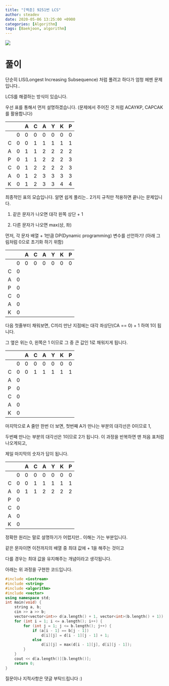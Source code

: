```yaml
---
title: "[백준] 9251번 LCS"
author: steadev
date: 2020-05-06 13:25:00 +0900
categories: [Algorithm]
tags: [Baekjoon, algorithm]
---
```



<img src="https://steadev.github.io/assets/images/bj/bj-9251-1.png" />

# 풀이

단순히 LIS(Longest Increasing Subsequence) 처럼 풀려고 하다가 엄청 헤멘 문제 입니다..

LCS를 해결하는 방식이 있습니다. 

우선 표를 통해서 먼저 설명하겠습니다. (문제에서 주어진 것 처럼 ACAYKP, CAPCAK를 활용합니다)

|   |   | A | C | A | Y | K | P |
| --- | --- | --- | --- | --- | --- | --- | --- |
|   | 0 | 0 | 0 | 0 | 0 | 0 | 0 |
| C | 0 | 0 | 1 | 1 | 1 | 1 | 1 |
| A | 0 | 1 | 1 | 2 | 2 | 2 | 2 |
| P | 0 | 1 | 1 | 2 | 2 | 2 | 3 |
| C | 0 | 1 | 2 | 2 | 2 | 2 | 3 |
| A | 0 | 1 | 2 | 3 | 3 | 3 | 3 |
| K | 0 | 1 | 2 | 3 | 3 | 4 | 4 |

최종적인 표의 모습입니다. 알면 쉽게 풀리는.. 2가지 규칙만 적용하면 끝나는 문제입니다.

1) 같은 문자가 나오면 대각 왼쪽 상단 + 1

2) 다른 문자가 나오면 max(상, 좌)

먼저, 각 문자 배열 + 1만큼 DP(Dynamic programming) 변수를 선언하기! (아래 그림처럼 0으로 초기화 하기 위함) 

|   |   | A | C | A | Y | K | P |
| --- | --- | --- | --- | --- | --- | --- | --- |
|   | 0 | 0 | 0 | 0 | 0 | 0 | 0 |
| C | 0 |   |   |   |   |   |   |
| A | 0 |   |   |   |   |   |   |
| P | 0 |   |   |   |   |   |   |
| C | 0 |   |   |   |   |   |   |
| A | 0 |   |   |   |   |   |   |
| K | 0 |   |   |   |   |   |   |

다음 첫줄부터 채워보면, C끼리 만난 지점에는 대각 좌상단(CA == 0) + 1 하여 1이 됩니다. 

그 옆은 위는 0, 왼쪽은 1 이므로 그 중 큰 값인 1로 채워지게 됩니다.

|   |   | A | C | A | Y | K | P |
| --- | --- | --- | --- | --- | --- | --- | --- |
|   | 0 | 0 | 0 | 0 | 0 | 0 | 0 |
| C | 0 | 0 | 1 | 1 | 1 | 1 | 1 |
| A | 0 |   |   |   |   |   |   |
| P | 0 |   |   |   |   |   |   |
| C | 0 |   |   |   |   |   |   |
| A | 0 |   |   |   |   |   |   |
| K | 0 |   |   |   |   |   |   |

마지막으로 A 줄만 한번 더 보면, 첫번째 A가 만나는 부분의 대각선은 0이므로 1,

두번째 만나는 부분의 대각선은 1이므로 2가 됩니다. 이 과정을 반복하면 맨 처음 표처럼 나오게되고,

제일 마지막의 숫자가 답이 됩니다.

|   |   | A | C | A | Y | K | P |
| --- | --- | --- | --- | --- | --- | --- | --- |
|   | 0 | 0 | 0 | 0 | 0 | 0 | 0 |
| C | 0 | 0 | 1 | 1 | 1 | 1 | 1 |
| A | 0 | 1 | 1 | 2 | 2 | 2 | 2 |
| P | 0 |   |   |   |   |   |   |
| C | 0 |   |   |   |   |   |   |
| A | 0 |   |   |   |   |   |   |
| K | 0 |   |   |   |   |   |   |

정확한 원리는 말로 설명하기가 어렵지만.. 이해는 가는 부분입니다. 

같은 문자이면 이전까지의 배열 중 최대 값에 + 1을 해주는 것이고 

다를 경우는 최대 값을 유지해주는 개념이라고 생각됩니다.

아래는 위 과정을 구현한 코드입니다.

```c++
#include <iostream>
#include <string>
#include <algorithm>
#include <vector>
using namespace std;
int main(void) {
    string a, b;
    cin >> a >> b;
    vector<vector<int>> d(a.length() + 1, vector<int>(b.length() + 1));
    for (int i = 1; i <= a.length(); i++) {
        for (int j = 1; j <= b.length(); j++) {
            if (a[i - 1] == b[j - 1])
                d[i][j] = d[i - 1][j - 1] + 1;
            else
                d[i][j] = max(d[i - 1][j], d[i][j - 1]);
        }
    }
    cout << d[a.length()][b.length()];
    return 0;
}
```

질문이나 지적사항은 댓글 부탁드립니다 :)